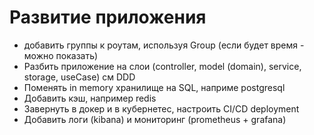 # Развитие приложения
- добавить группы к роутам, используя Group (если будет время - можно показать)
- Разбить приложение на слои (controller, model (domain), service, storage, useCase) см DDD
- Поменять in memory хранилище на SQL, наприме postgresql
- Добавить кэш, например redis
- Завернуть в докер и в кубернетес, настроить CI/CD deployment
- Добавить логи (kibana) и мониторинг (prometheus + grafana)